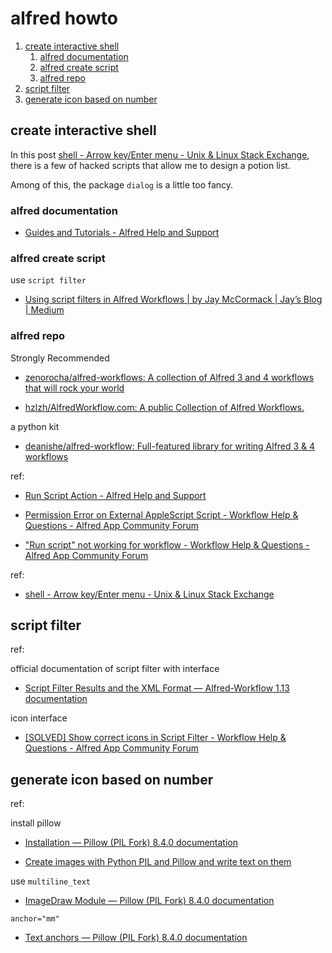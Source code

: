 # alfred howto

1. [create interactive shell](#create-interactive-shell)
    1. [alfred documentation](#alfred-documentation)
    2. [alfred create script](#alfred-create-script)
    3. [alfred repo](#alfred-repo)
2. [script filter](#script-filter)
3. [generate icon based on number](#generate-icon-based-on-number)

## create interactive shell

In this post [shell - Arrow key/Enter menu - Unix & Linux Stack Exchange](https://unix.stackexchange.com/questions/146570/arrow-key-enter-menu/415155), there is a few of hacked scripts that allow me to design a potion list.

Among of this, the package `dialog` is a little too fancy.

### alfred documentation

- [Guides and Tutorials - Alfred Help and Support](https://www.alfredapp.com/help/guides-and-tutorials/)

### alfred create script

use `script filter`

- [Using script filters in Alfred Workflows | by Jay McCormack | Jay’s Blog | Medium](https://medium.com/jays-blog/using-script-filters-in-alfred-workflows-61432fd78e39)

### alfred repo

Strongly Recommended

- [zenorocha/alfred-workflows: A collection of Alfred 3 and 4 workflows that will rock your world](https://github.com/zenorocha/alfred-workflows)

- [hzlzh/AlfredWorkflow.com: A public Collection of Alfred Workflows.](https://github.com/hzlzh/AlfredWorkflow.com)

a python kit

- [deanishe/alfred-workflow: Full-featured library for writing Alfred 3 & 4 workflows](https://github.com/deanishe/alfred-workflow)

ref:

- [Run Script Action - Alfred Help and Support](https://www.alfredapp.com/help/workflows/actions/run-script/)

- [Permission Error on External AppleScript Script - Workflow Help & Questions - Alfred App Community Forum](https://www.alfredforum.com/topic/10631-permission-error-on-external-applescript-script/)

- ["Run script" not working for workflow - Workflow Help & Questions - Alfred App Community Forum](https://www.alfredforum.com/topic/8066-run-script-not-working-for-workflow/)

ref:

- [shell - Arrow key/Enter menu - Unix & Linux Stack Exchange](https://unix.stackexchange.com/questions/146570/arrow-key-enter-menu/415155)

## script filter

ref:

official documentation of script filter with interface

- [Script Filter Results and the XML Format — Alfred-Workflow 1.13 documentation](https://alfred-workflow.readthedocs.io/en/latest/xml_format.html)

icon interface

- [[SOLVED] Show correct icons in Script Filter - Workflow Help & Questions - Alfred App Community Forum](https://www.alfredforum.com/topic/14230-solved-show-correct-icons-in-script-filter/)

## generate icon based on number

ref:

install pillow

- [Installation — Pillow (PIL Fork) 8.4.0 documentation](https://pillow.readthedocs.io/en/stable/installation.html)

- [Create images with Python PIL and Pillow and write text on them](https://code-maven.com/create-images-with-python-pil-pillow)

use `multiline_text`

- [ImageDraw Module — Pillow (PIL Fork) 8.4.0 documentation](https://pillow.readthedocs.io/en/stable/reference/ImageDraw.html#example-draw-multiline-text)

`anchor="mm"`

- [Text anchors — Pillow (PIL Fork) 8.4.0 documentation](https://pillow.readthedocs.io/en/stable/handbook/text-anchors.html#text-anchors)
